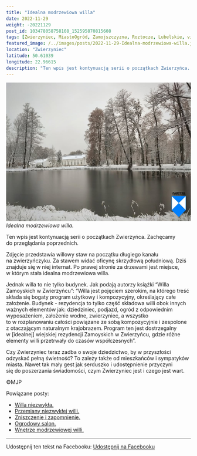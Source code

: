 ```yaml
---
title: "Idealna modrzewiowa willa"
date: 2022-11-29
weight: -20221129
post_id: 103478058758108_152595870815608
tags: [Zwierzyniec, MiastoOgród, Zamojszczyzna, Roztocze, Lubelskie, villarestituta, turystyka, dziedzictwo, zabytki, krajobrazy]
featured_image: /../images/posts/2022-11-29-Idealna-modrzewiowa-willa.jpg
location: "Zwierzyniec"
latitude: 50.61039
longitude: 22.96615
description: "Ten wpis jest kontynuacją serii o początkach Zwierzyńca. Zachęcamy do przeglądania poprzednich...."
---
```


![Idealna modrzewiowa willa.](/images/posts/2022-11-29-Idealna-modrzewiowa-willa.jpg)
*Idealna modrzewiowa willa.*

Ten wpis jest kontynuacją serii o początkach Zwierzyńca. Zachęcamy do przeglądania poprzednich.

Zdjęcie przedstawia willowy staw na początku długiego kanału na zwierzyńczyku. Za stawem widać oficynę skrzydłową południową. Dziś znajduje się w niej internat. Po prawej stronie za drzewami jest miejsce, w którym stała idealna modrzewiowa willa.

Jednak willa to nie tylko budynek. Jak podają autorzy książki “Willa Zamoyskich w Zwierzyńcu”:
“Willa jest pojęciem szerokim, na którego treść składa się bogaty program użytkowy i kompozycyjny, określający całe założenie. Budynek - rezydencja to tylko część składowa willi obok innych ważnych elementów jak: dziedziniec, podjazd, ogród z odpowiednim wyposażeniem, założenie wodne, zwierzyniec, a  wszystko to w rozplanowaniu całości powiązane ze sobą kompozycyjnie i zespolone z otaczającym naturalnym krajobrazem.
Program ten jest dostrzegalny w [idealnej] wiejskiej rezydencji Zamoyskich w Zwierzyńcu, gdzie różne elementy willi przetrwały do czasów współczesnych”.

Czy Zwierzyniec teraz zadba o swoje dziedzictwo, by w przyszłości odzyskać pełną świetność?
To zależy także od mieszkańców i sympatyków miasta.
Nawet tak mały gest jak serduszko i udostępnienie przyczyni się do poszerzania świadomości, czym Zwierzyniec jest i czego jest wart.



©MJP

Powiązane posty:
- [Willa niezwykła.](/posts/Willa-niezwykla)
- [Przemiany niezwykłej willi.](/posts/Przemiany-niezwyklej-willi)
- [Zniszczenie i zapomnienie.](/posts/Zniszczenie-i-zapomnienie)
- [Ogrodowy salon.](/posts/Ogrodowy-salon)
- [Wnętrze modrzewiowej willi.](/posts/Wnetrze-modrzewiowej-willi)


---

Udostępnij ten tekst na Facebooku:
[Udostępnij na Facebooku](https://www.facebook.com/sharer/sharer.php?u=https://stowarzyszeniewachniewskiej.pl/posts/Idealna-modrzewiowa-willa)

<script type="application/ld+json">
{
  "@context": "https://schema.org",
  "@type": "BlogPosting",
  "headline": "Idealna modrzewiowa willa.",
  "datePublished": "2022-11-29",
  "dateModified": "2022-11-29",
  "author": {
    "@type": "Person",
    "name": "Michał Jan Patyk"
  },
  "publisher": {
    "@type": "Organization",
    "name": "Stowarzyszenie im. Aleksandry Wachniewskiej",
    "logo": {
      "@type": "ImageObject",
      "url": "https://stowarzyszeniewachniewskiej.pl/images/logo/logo.svg"
    }
  },
  "mainEntityOfPage": {
    "@type": "WebPage",
    "@id": "https://stowarzyszeniewachniewskiej.pl/posts/Idealna-modrzewiowa-willa"
  },
  "image": {
    "@type": "ImageObject",
    "url": "https://stowarzyszeniewachniewskiej.pl/images/posts/2022-11-29-Idealna-modrzewiowa-willa.jpg"
  },
  "articleSection": "Dziedzictwo Kulturowe i Zabytki",
  "keywords": "Zwierzyniec, MiastoOgród, Zamojszczyzna, Roztocze, Lubelskie, villarestituta, turystyka, dziedzictwo, zabytki, krajobrazy",
  "wordCount": 177,
  "articleBody": "Ten wpis jest kontynuacją serii o początkach Zwierzyńca. Zachęcamy do przeglądania poprzednich.\n\nZdjęcie przedstawia willowy staw na początku długiego kanału na zwierzyńczyku. Za stawem widać oficynę skrzydłową południową. Dziś znajduje się w niej internat. Po prawej stronie za drzewami jest miejsce, w którym stała idealna modrzewiowa willa.\n\nJednak willa to nie tylko budynek. Jak podają autorzy książki “Willa Zamoyskich w Zwierzyńcu”: \n“Willa jest pojęciem szerokim, na którego treść składa się bogaty program użytkowy i kompozycyjny, określający całe założenie. Budynek - rezydencja to tylko część składowa willi obok innych ważnych elementów jak: dziedziniec, podjazd, ogród z odpowiednim wyposażeniem, założenie wodne, zwierzyniec, a  wszystko to w rozplanowaniu całości powiązane ze sobą kompozycyjnie i zespolone z otaczającym naturalnym krajobrazem.\nProgram ten jest dostrzegalny w [idealnej] wiejskiej rezydencji Zamoyskich w Zwierzyńcu, gdzie różne elementy willi przetrwały do czasów współczesnych”.\n\nCzy Zwierzyniec teraz zadba o swoje dziedzictwo, by w przyszłości odzyskać pełną świetność?\nTo zależy także od mieszkańców i sympatyków miasta. \nNawet tak mały gest jak serduszko i udostępnienie przyczyni się do poszerzania świadomości, czym Zwierzyniec jest i czego jest wart.\n \n         \n\n©MJP",
  "description": "Odkryj piękno Zwierzyńca i jego zabytki.",
  "copyrightHolder": {
    "@type": "Person",
    "name": "Michał Jan Patyk"
  }
}
</script>
<script type="application/ld+json">
{
  "@context": "https://schema.org",
  "@type": "BreadcrumbList",
  "itemListElement": [
    {
      "@type": "ListItem",
      "position": 1,
      "name": "Home",
      "item": "https://stowarzyszeniewachniewskiej.pl"
    },
    {
      "@type": "ListItem",
      "position": 2,
      "name": "posts",
      "item": "https://stowarzyszeniewachniewskiej.pl/posts"
    },
    {
      "@type": "ListItem",
      "position": 3,
      "name": "Idealna modrzewiowa willa.",
      "item": "https://stowarzyszeniewachniewskiej.pl/posts/Idealna-modrzewiowa-willa"
    }
  ]
}
</script>
